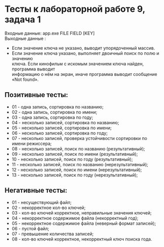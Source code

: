 # Тесты к лабораторной работе 9, задача 1

Входные данные: app.exe FILE FIELD [KEY]  
Выходные данные : 
- Если значение ключа не указано, выводит упорядоченный массив.
- Если значение ключа указано, выполняет двоичный поиск по полю и значению  
ключа. Если кинофильм с искомым значением ключа найден, программа выводит  
информацию о нём на экран, иначе программа выводит сообщение «Not found». 

## Позитивные тесты:
- 01 - одна запись, сортировка по названию;  
- 02 - одна запись, сортировка по имени;
- 03 - одна запись, сортировка по году;
- 04 - несколько записей, сортировка по названию;  
- 05 - несколько записей, сортировка по имени;  
- 06 - несколько записей, сортировка по году;   
- 07 - несколько записей, проверка устойчивости сортировки по имени режиссера;
- 08 - несколько записей, поиск по названию (результативный);
- 09 - несколько записей, поиск по имени (результативный);
- 10 - несколько записей, поиск по году (результативный);
- 11 - несколько записей, поиск по названию (нерезультативный);
- 12 - несколько записей, поиск по имени (нерезультативный);
- 13 - несколько записей, поиск по году (нерезультативный);  


## Негативные тесты:
- 01 - несуществующий файл;
- 02 - некорректное кол-во ключей;
- 03 - кол-во ключей корректное, неправильные значения ключей;
- 04 - некорректное содержимое файла (некорректный год);
- 05 - некорректное содержимое файла (неверный формат записей);
- 06 - пустой файл;
- 07 - превышение количества записей;
- 08 - кол-во ключей корректное, некорректный ключ поиска года.
